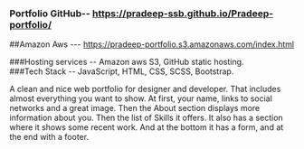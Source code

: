 ### Portfolio GitHub--  https://pradeep-ssb.github.io/Pradeep-portfolio/
##Amazon Aws --- https://pradeep-portfolio.s3.amazonaws.com/index.html

###Hosting services -- Amazon aws S3, GitHub static hosting.<br />
###Tech Stack -- JavaScript, HTML, CSS, SCSS, Bootstrap.



A clean and nice web portfolio for designer and developer. That includes almost everything you want to show. At first, your name, links to social networks and a great image. Then the About section displays more information about you. Then the list of Skills it offers. It also has a section where it shows some recent work. And at the bottom it has a form, and at the end with a footer.
